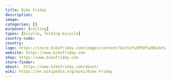 ```yaml
---
title: Bike Friday
description:
image:
categories: []
purposes: [cycling]
types: [bicycle, folding-bicycle]
country-code:
country:
logo: https://store.bikefriday.com/images/content/Vector%20PDF%20Bike%20Friday%20Round%20Logo.jpg
website: https://www.bikefriday.com
shop: https://www.bikefriday.com
store-finder:
about:  https://www.bikefriday.com/about/
wiki: https://en.wikipedia.org/wiki/Bike Friday
---
```


